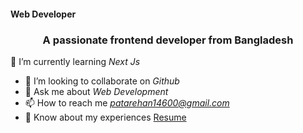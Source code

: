 #### Web Developer






<h3 align="center">A passionate frontend developer from Bangladesh</h3>







🌱 I’m currently learning *Next Js*
- 👯 I’m looking to collaborate on *Github*
- 💬 Ask me about *Web Development*
- 📫 How to reach me *patarehan14600@gmail.com*
- 📄 Know about my experiences [Resume](https://drive.google.com/file/d/1AjZxP_kMKEC3OQ9KmGgKIDxFcPS5Y59Z/view?usp=drive_link)





 




